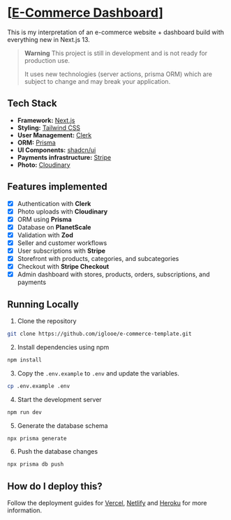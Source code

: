 # [[E-Commerce Dashboard](./public/dashboard-screenshot.png)]

This is my interpretation of an e-commerce website + dashboard build with everything new in Next.js 13.

<!-- [![E-Commerce-template](./public/images/screenshot/landing-page-screenshot.png)](https://skateshop.sadmn.com/) -->

> **Warning**
> This project is still in development and is not ready for production use.
>
> It uses new technologies (server actions, prisma ORM) which are subject to change and may break your application.

## Tech Stack

- **Framework:** [Next.js](https://nextjs.org)
- **Styling:** [Tailwind CSS](https://tailwindcss.com)
- **User Management:** [Clerk](https://clerk.com)
- **ORM:** [Prisma](https://www.prisma.io/)
- **UI Components:** [shadcn/ui](https://ui.shadcn.com)
- **Payments infrastructure:** [Stripe](https://stripe.com)
- **Photo:** [Cloudinary](https://cloudinary.com/)

## Features implemented

- [x] Authentication with **Clerk**
- [x] Photo uploads with **Cloudinary**
- [x] ORM using **Prisma**
- [x] Database on **PlanetScale**
- [x] Validation with **Zod**
- [x] Seller and customer workflows
- [x] User subscriptions with **Stripe**
- [x] Storefront with products, categories, and subcategories
- [x] Checkout with **Stripe Checkout**
- [x] Admin dashboard with stores, products, orders, subscriptions, and payments

## Running Locally

1. Clone the repository

```bash
git clone https://github.com/iglooe/e-commerce-template.git
```

2. Install dependencies using npm

```bash
npm install
```

3. Copy the `.env.example` to `.env` and update the variables.

```bash
cp .env.example .env
```

4. Start the development server

```bash
npm run dev
```

5. Generate the database schema

```bash
npx prisma generate
```

6. Push the database changes

```bash
npx prisma db push
```

## How do I deploy this?

Follow the deployment guides for [Vercel](https://nextjs.org/learn/basics/deploying-nextjs-app/deploy), [Netlify](https://docs.netlify.com/integrations/frameworks/next-js/overview/) and [Heroku](https://elements.heroku.com/buildpacks/mars/heroku-nextjs) for more information.
